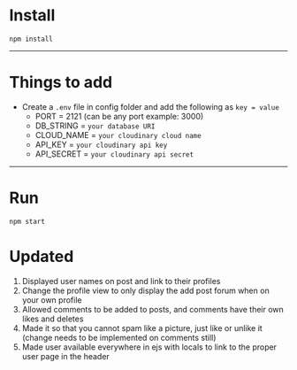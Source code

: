 # Install

`npm install`

---

# Things to add

- Create a `.env` file in config folder and add the following as `key = value`
  - PORT = 2121 (can be any port example: 3000)
  - DB_STRING = `your database URI`
  - CLOUD_NAME = `your cloudinary cloud name`
  - API_KEY = `your cloudinary api key`
  - API_SECRET = `your cloudinary api secret`

---

# Run

`npm start`

# Updated
1. Displayed user names on post and link to their profiles
2. Change the profile view to only display the add post forum when on your own profile
3. Allowed comments to be added to posts, and comments have their own likes and deletes
4. Made it so that you cannot spam like a picture, just like or unlike it (change needs to be implemented on comments still)
5. Made user available everywhere in ejs with locals to link to the proper user page in the header
